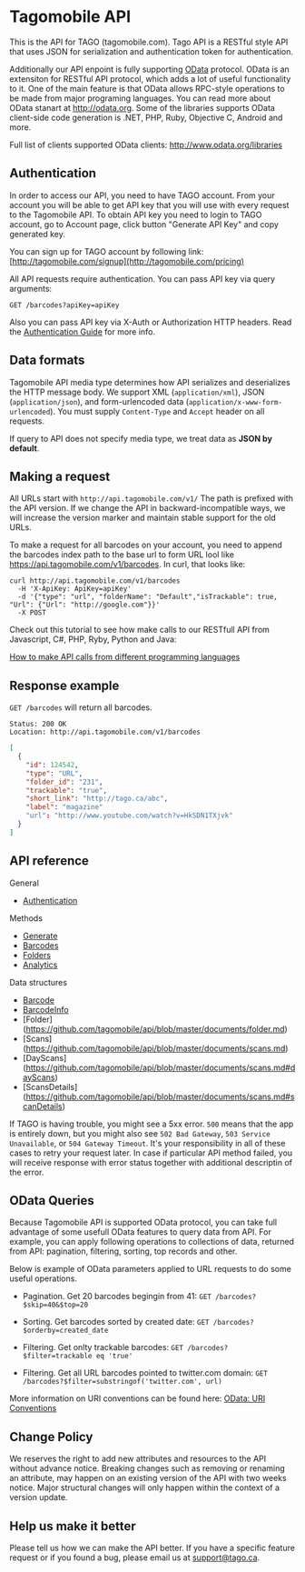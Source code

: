 Tagomobile API
====================

This is the API for TAGO (tagomobile.com). 
Tago API is a RESTful style API that uses JSON for serialization and authentication token for authentication.

Additionally our API enpoint is fully supporting [OData](http://odata.org) protocol. OData is an extensiton for RESTful API protocol, which adds a lot of useful functionality to it. One of the main feature is that OData allows RPC-style operations to be made from major programing languages. You can read more about OData stanart at http://odata.org. Some of the libraries supports OData client-side code generation is .NET, PHP, Ruby, Objective C, Android and more.

Full list of clients supported OData clients:
http://www.odata.org/libraries


Authentication
----------------

In order to access our API, you need to have TAGO account. From your account you will be able to get API key that you will use with every request to the Tagomobile API. To obtain API key you need to login to TAGO account, go to Account page, click button "Generate API Key" and copy generated key.

You can sign up for TAGO account by following link: [http://tagomobile.com/signup](http://tagomobile.com/pricing)

All API requests require authentication. You can pass API key via query arguments: 

`GET /barcodes?apiKey=apiKey`

Also you can pass API key via X-Auth or Authorization HTTP headers. 
Read the [Authentication Guide](https://github.com/tagomobile/api/blob/master/documents/authentication.md) for more info.


Data formats
----------------

Tagomobile API media type determines how API serializes and deserializes the HTTP message body. We support XML (`application/xml`), JSON (`application/json`), and form-urlencoded data (`application/x-www-form-urlencoded`). You must supply `Content-Type` and `Accept` header on all requests.

If query to API does not specify media type, we treat data as **JSON by default**.


Making a request
----------------

All URLs start with `http://api.tagomobile.com/v1/` The path is prefixed with the API version. If we change the API in backward-incompatible ways, we will increase the version marker and maintain stable support for the old URLs.

To make a request for all barcodes on your account, you need to append the barcodes index path to the base url to form URL lool like https://api.tagomobile.com/v1/barcodes. In curl, that looks like:

```shell
curl http://api.tagomobile.com/v1/barcodes
  -H 'X-ApiKey: ApiKey=apiKey'
  -d '{"type": "url", "folderName": "Default","isTrackable": true, "Url": {"Url": "http://google.com"}}'
  -X POST
```

Check out this tutorial to see how make calls to our RESTfull API from Javascript, C#, PHP, Ryby, Python and Java:

[How to make API calls from different programming languages]()

Response example
-------------------

`GET /barcodes` will return all barcodes.

```shell
Status: 200 OK
Location: http://api.tagomobile.com/v1/barcodes
```

```json
[
  {
    "id": 124542,
    "type": "URL",
    "folder_id": "231",
    "trackable": "true",
    "short_link": "http://tago.ca/abc",
    "label": "magazine"
    "url": "http://www.youtube.com/watch?v=HkSDN1TXjvk"
  }
]
```

API reference
-----------------
General
* [Authentication](https://github.com/tagomobile/api/blob/master/documents/authentication.md)

Methods
* [Generate](https://github.com/tagomobile/api/blob/master/documents/generate.md)
* [Barcodes](https://github.com/tagomobile/api/blob/master/documents/barcodes.md)
* [Folders](https://github.com/tagomobile/api/blob/master/documents/folders.md)
* [Analytics](https://github.com/tagomobile/api/blob/master/documents/analytics.md)

Data structures
* [Barcode](https://github.com/tagomobile/api/blob/master/documents/barcode.md)
* [BarcodeInfo](https://github.com/tagomobile/api/blob/master/documents/barcodeInfo.md)
* [Folder] (https://github.com/tagomobile/api/blob/master/documents/folder.md)
* [Scans] (https://github.com/tagomobile/api/blob/master/documents/scans.md)
* [DayScans] (https://github.com/tagomobile/api/blob/master/documents/scans.md#dayScans)
* [ScansDetails] (https://github.com/tagomobile/api/blob/master/documents/scans.md#scanDetails)


If TAGO is having trouble, you might see a 5xx error. `500` means that the app is entirely down, but you might also see `502 Bad Gateway`, `503 Service Unavailable`, or `504 Gateway Timeout`. It's your responsibility in all of these cases to retry your request later. 
In case if particular API method failed, you will receive response with error status together with additional descriptin of the error.


OData Queries
---------------

Because Tagomobile API is supported OData protocol, you can take full advantage of some usefull OData features to query data from API. For example, you can apply following operations to collections of data, returned from API: pagination, filtering, sorting, top records and other.

Below is example of OData parameters applied to URL requests to do some useful operations.

* Pagination. Get 20 barcodes begingin from 41:
```GET /barcodes?$skip=40&$top=20```

* Sorting. Get barcodes sorted by created date:
```GET /barcodes?$orderby=created_date```

* Filtering. Get onlty trackable barcodes:
```GET /barcodes?$filter=trackable eq 'true'```

* Filtering. Get all URL barcodes pointed to twitter.com domain:
```GET /barcodes?$filter=substringof('twitter.com', url)```


More information on URI conventions can be found here: [OData: URI Conventions](http://www.odata.org/documentation/uri-conventions)

Change Policy
----------------

We reserves the right to add new attributes and resources to the API without advance notice. Breaking changes such as removing or renaming an attribute, may happen on an existing version of the API with two weeks notice. Major structural changes will only happen within the context of a version update.


Help us make it better
----------------------

Please tell us how we can make the API better. If you have a specific feature request or if you found a bug, please email us at [support@tago.ca](mailto:support@tago.ca).
